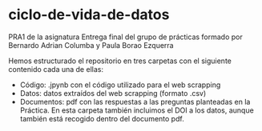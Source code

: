# ciclo-de-vida-de-datos
PRA1 de la asignatura
Entrega final del grupo de prácticas formado por
    Bernardo Adrian Columba y Paula Borao Ezquerra
     
Hemos estructurado el repositorio en tres carpetas con el siguiente contenido cada una de ellas:
- Código: .jpynb con el código utilizado para el web scrapping
- Datos: datos extraídos del web scrapping (formato .csv)
- Documentos: pdf con las respuestas a las preguntas planteadas en la Práctica. 
En esta carpeta también incluimos el DOI a los datos, aunque también está recogido dentro del documento pdf.
